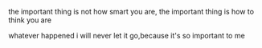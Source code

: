 the important thing is not how smart you are,
the important thing is how to think you are

whatever happened i will never let it go,because it's so important to me
